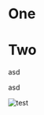 # One

# Two
asd

<div class=test> asd </div>
<div class=test2></div>

![test](https://www.google.com/images/branding/googlelogo/2x/googlelogo_color_272x92dp.png)
